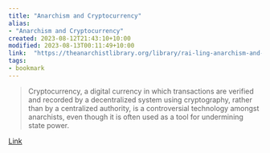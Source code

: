 ```yaml
---
title: "Anarchism and Cryptocurrency"
alias:
- "Anarchism and Cryptocurrency"
created: 2023-08-12T21:43:10+10:00
modified: 2023-08-13T00:11:49+10:00
link:  "https://theanarchistlibrary.org/library/rai-ling-anarchism-and-cryptocurrency"
tags:
- bookmark
---
```


> Cryptocurrency, a digital currency in which transactions are verified and recorded by a decentralized system using cryptography, rather than by a centralized authority, is a controversial technology amongst anarchists, even though it is often used as a tool for undermining state power.

[Link](https://theanarchistlibrary.org/library/rai-ling-anarchism-and-cryptocurrency)